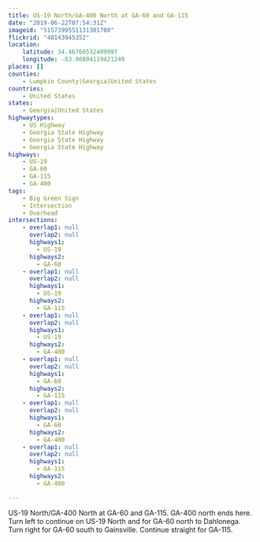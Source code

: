 ```yaml
---
title: US-19 North/GA-400 North at GA-60 and GA-115
date: "2019-06-22T07:54:31Z"
imageid: "5157399551131301780"
flickrid: "48143945352"
location:
    latitude: 34.46766532409997
    longitude: -83.96804119421249
places: []
counties:
    - Lumpkin County|Georgia|United States
countries:
    - United States
states:
    - Georgia|United States
highwaytypes:
    - US Highway
    - Georgia State Highway
    - Georgia State Highway
    - Georgia State Highway
highways:
    - US-19
    - GA-60
    - GA-115
    - GA-400
tags:
    - Big Green Sign
    - Intersection
    - Overhead
intersections:
    - overlap1: null
      overlap2: null
      highways1:
        - US-19
      highways2:
        - GA-60
    - overlap1: null
      overlap2: null
      highways1:
        - US-19
      highways2:
        - GA-115
    - overlap1: null
      overlap2: null
      highways1:
        - US-19
      highways2:
        - GA-400
    - overlap1: null
      overlap2: null
      highways1:
        - GA-60
      highways2:
        - GA-115
    - overlap1: null
      overlap2: null
      highways1:
        - GA-60
      highways2:
        - GA-400
    - overlap1: null
      overlap2: null
      highways1:
        - GA-115
      highways2:
        - GA-400

---
```

US-19 North/GA-400 North at GA-60 and GA-115.  GA-400 north ends here.  Turn left to continue on US-19 North and for GA-60 north to Dahlonega.  Turn right for GA-60 south to Gainsville.  Continue straight for GA-115.